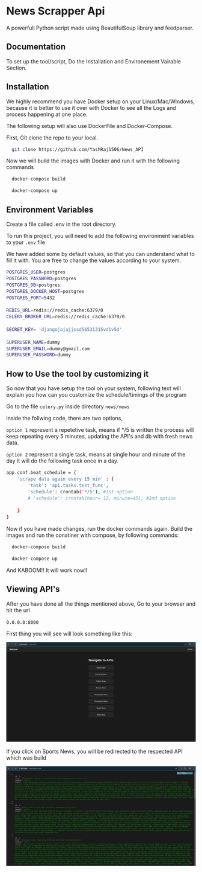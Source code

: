 
# News Scrapper Api

A powerfull Python script made using BeautifulSoup library and feedparser.


## Documentation

To set up the tool/script, Do the Installation and Environement Vairable Section.




## Installation

We highly recommend you have Docker setup on your Linux/Mac/Windows, because it is better to use it over with 
Docker to see all the Logs and process happening at one place. 

The following setup will also use DockerFile and Docker-Compose.

First, Git clone the repo to your local.

```bash
  git clone https://github.com/YashRaj1506/News_API
```

Now we will build the images with Docker and run it with the following commands

```bash
  docker-compose build 
```

```bash
  docker-compose up
```
    
## Environment Variables

Create a file called .env in the root directory.

To run this project, you will need to add the following environment variables to your `.env` file

We have added some by default values, so that you can understand what to fill it with. 
You are free to change the values according to your system.

```bash
POSTGRES_USER=postgres 
POSTGRES_PASSWORD=postgres
POSTGRES_DB=postgres
POSTGRES_DOCKER_HOST=postgres
POSTGRES_PORT=5432

REDIS_URL=redis://redis_cache:6379/0
CELERY_BROKER_URL=redis://redis_cache:6379/0

SECRET_KEY= 'djangojajajjssd56531315vd1v5d'

SUPERUSER_NAME=dummy
SUPERUSER_EMAIL=dummy@gmail.com
SUPERUSER_PASSWORD=dummy
```




## How to Use the tool by customizing it

So now that you have setup the tool on your system, following text will explain you how can 
you customize the schedule/timings of the program

Go to the file `celery.py` inside directory `news/news`

inside the follwing code, there are two options, 

`option 1` represent a repetetive task, means if */5 is written the process will keep repeating every 5 minutes, updating the API's and db with fresh news data.

`option 2` represent a single task, means at single hour and minute of the day it will do the following task once in a day.
```bash
app.conf.beat_schedule = {
    'scrape data again every 15 min' : {
        'task': 'api.tasks.test_func',
        'schedule': crontab('*/5'), #1st option
        # 'schedule': crontab(hour= 12, minute=45), #2nd option

    }
}
```

Now if you have made changes, run the docker commands again. Build the images and run the conatiner with compose, by following commands:

```bash
  docker-compose build 
```

```bash
  docker-compose up
```

And KABOOM!! It will work now!!

## Viewing API's

After you have done all the things mentioned above, Go to your browser and hit the url

`0.0.0.0:8000`

First thing you will see will look something like this:

![img.png](img.png)

If you click on Sports News, you will be redirected to the respected API which was build

![img_1.png](img_1.png)
